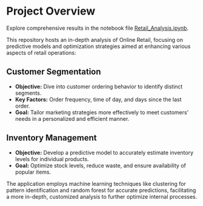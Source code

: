 # Project Overview

Explore comprehensive results in the notebook file [Retail_Analysis.ipynb](Retail_Analysis.ipynb).

This repository hosts an in-depth analysis of Online Retail, focusing on predictive models and optimization strategies aimed at enhancing various aspects of retail operations:

## Customer Segmentation

- **Objective:** Dive into customer ordering behavior to identify distinct segments.
- **Key Factors:** Order frequency, time of day, and days since the last order.
- **Goal:** Tailor marketing strategies more effectively to meet customers' needs in a personalized and efficient manner.

## Inventory Management

- **Objective:** Develop a predictive model to accurately estimate inventory levels for individual products.
- **Goal:** Optimize stock levels, reduce waste, and ensure availability of popular items.

The application employs machine learning techniques like clustering for pattern identification and random forest for accurate predictions, facilitating a more in-depth, customized analysis to further optimize internal processes.



